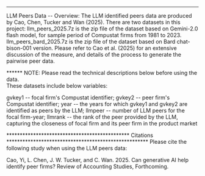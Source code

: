 *************************************************
LLM Peers Data -- Overview:
The LLM identified peers data are produced by Cao, Chen, Tucker and Wan (2025). There are two datasets in this project: llm_peers_2025.7z is the zip file of the dataset based on Gemini-2.0 flash model, for sample period of Compustat firms from 1981 to 2023. llm_peers_bard_2025.7z is the zip file of the dataset based on Bard chat-bison-001 version. Please refer to Cao et al. (2025) for an extensive discussion of the measure, and details of the process to generate the pairwise peer data.  

****** NOTE: Please read the technical descriptions below before using the data.  
These datasets include below variables:

gvkey1 -- focal firm's Compustat identifier;
gvkey2 -- peer firm's Compustat identifier;
year -- the years for which gvkey1 and gvkey2 are identified as peers by the LLM;
llmpeer -- number of LLM peers for the focal firm-year;
llmrank -- the rank of the peer provided by the LLM, capturing the closeness of focal firm and its peer firm in the product market

********************************************** Citations *****************************************************
Please cite the following study when using the LLM peers data:

Cao, Yi, L. Chen, J. W. Tucker, and C. Wan. 2025. Can generative AI help identify peer firms? Review of Accounting Studies, Forthcoming. 
